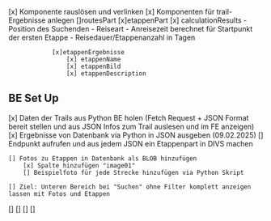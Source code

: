 [x] Komponente rauslösen und verlinken 
[x] Komponenten für trail-Ergebnisse anlegen
 []routesPart
            [x]etappenPart 
            [x] calculationResults
                - Position des Suchenden 
                - Reiseart
                - Anreisezeit berechnet für Startpunkt der ersten Etappe
                - Reisedauer/Etappenanzahl in Tagen

                [x]etappenErgebnisse
                    [x] etappenName
                    [x] etappenBild
                    [x] etappenDescription
## BE Set Up               
[x] Daten der Trails aus Python BE holen (Fetch Request + JSON Format bereit stellen und aus JSON Infos zum Trail auslesen und im FE anzeigen)
    [x] Ergebnisse von Datenbank via Python in JSON ausgeben (09.02.2025)
    [] Endpunkt aufrufen und aus jedem JSON ein Etappenpart in DIVS machen 

    [] Fotos zu Etappen in Datenbank als BLOB hinzufügen
        [x] Spalte hinzufügen "image01"
        [] Beispielfoto für jede Strecke hinzufügen via Python Skript

    [] Ziel: Unteren Bereich bei "Suchen" ohne Filter komplett anzeigen lassen mit Fotos und Etappen
[]
[]
[] 
[]
